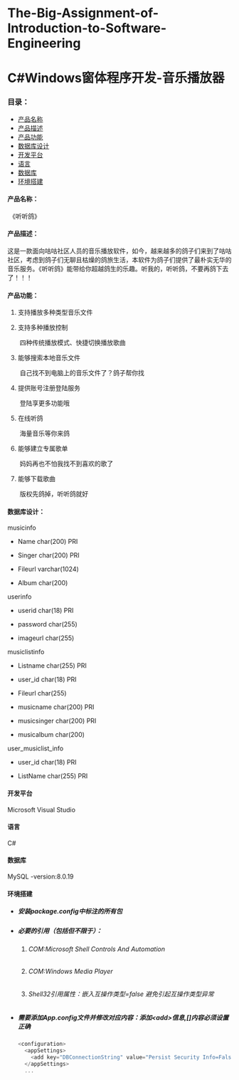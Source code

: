 # The-Big-Assignment-of-Introduction-to-Software-Engineering

# C#Windows窗体程序开发-音乐播放器

### 目录：

- [产品名称](#jump1)
- [产品描述](#jump2)
- [产品功能](#jump3)
- [数据库设计](#jump4)
- [开发平台](#jump5)
- [语言](#jump6)
- [数据库](#jump7)
- [环境搭建](#jump8)



#### <span id="jump1">产品名称：</span>

​	《听听鸽》

#### <span id="jump2">产品描述：</span>

​	这是一款面向咕咕社区人员的音乐播放软件，如今，越来越多的鸽子们来到了咕咕社区，考虑到鸽子们无聊且枯燥的鸽旅生活，本软件为鸽子们提供了最朴实无华的音乐服务。《听听鸽》能带给你超越鸽生的乐趣。听我的，听听鸽，不要再鸽下去了！！！

#### <span id="jump3">产品功能：</span>

1. 支持播放多种类型音乐文件

2. 支持多种播放控制

   ​	四种传统播放模式、快捷切换播放歌曲

3. 能够搜索本地音乐文件

   ​	自己找不到电脑上的音乐文件了？鸽子帮你找

4. 提供账号注册登陆服务

   ​	登陆享更多功能哦

5. 在线听鸽

   ​	海量音乐等你来鸽

6. 能够建立专属歌单

   ​	妈妈再也不怕我找不到喜欢的歌了

7. 能够下载歌曲

   ​	版权先鸽掉，听听鸽就好

#### <span id="jump4">数据库设计：</span>

musicinfo

- Name char(200) PRI

- Singer char(200) PRI

- Fileurl varchar(1024)

- Album char(200)


userinfo

- userid char(18) PRI

- password char(255)

- imageurl char(255)


musiclistinfo

- Listname char(255) PRI

- user_id char(18) PRI

- Fileurl char(255)
- musicname char(200) PRI
- musicsinger char(200) PRI
- musicalbum char(200)

user_musiclist_info

- user_id char(18) PRI

- ListName char(255) PRI

#### <span id="jump5">开发平台</span>

Microsoft Visual Studio

#### <span id="jump6">语言</span>

C#

#### <span id="jump7">数据库</span>

MySQL -version:8.0.19

#### <span id="jump8">环境搭建</span>

- ##### 安装package.config中标注的所有包

- ##### 必要的引用（包括但不限于）：

  1. ###### COM:Microsoft Shell Controls And Automation

  2. ###### COM:Windows Media Player

  3. ###### Shell32引用属性：嵌入互操作类型=false 避免引起互操作类型异常 

- ##### 需要添加App.config文件并修改对应内容：添加\<add\>信息,[]内容必须设置正确

  ```C#
  <configuration>
    <appSettings>
      <add key="DBConnectionString" value="Persist Security Info=False;Database=[数据库名];Server=[数据库地址];Port=3306;User ID=[数据库账号];Password=[数据库密码];Charset=utf8"></add>
    </appSettings>
    ...
  ```





